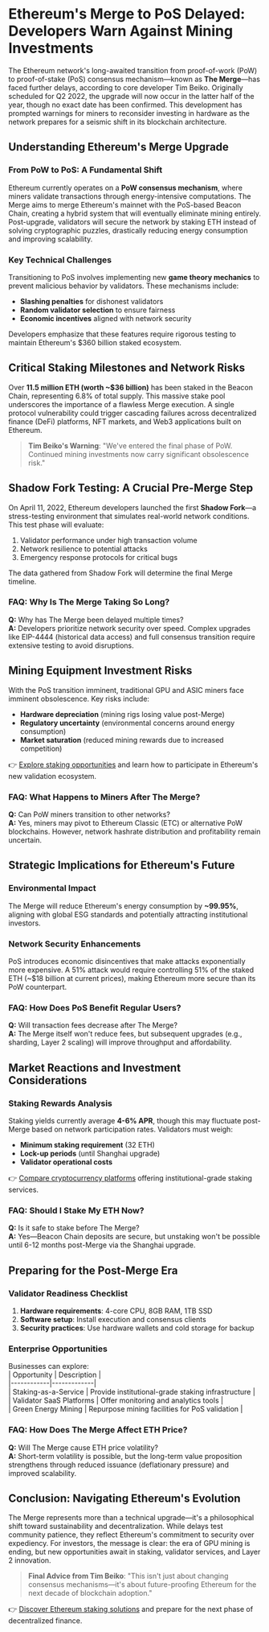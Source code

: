 # Ethereum's Merge to PoS Delayed: Developers Warn Against Mining Investments  

The Ethereum network's long-awaited transition from proof-of-work (PoW) to proof-of-stake (PoS) consensus mechanism—known as **The Merge**—has faced further delays, according to core developer Tim Beiko. Originally scheduled for Q2 2022, the upgrade will now occur in the latter half of the year, though no exact date has been confirmed. This development has prompted warnings for miners to reconsider investing in hardware as the network prepares for a seismic shift in its blockchain architecture.  

## Understanding Ethereum's Merge Upgrade  

### From PoW to PoS: A Fundamental Shift  
Ethereum currently operates on a **PoW consensus mechanism**, where miners validate transactions through energy-intensive computations. The Merge aims to merge Ethereum's mainnet with the PoS-based Beacon Chain, creating a hybrid system that will eventually eliminate mining entirely. Post-upgrade, validators will secure the network by staking ETH instead of solving cryptographic puzzles, drastically reducing energy consumption and improving scalability.  

### Key Technical Challenges  
Transitioning to PoS involves implementing new **game theory mechanics** to prevent malicious behavior by validators. These mechanisms include:  
- **Slashing penalties** for dishonest validators  
- **Random validator selection** to ensure fairness  
- **Economic incentives** aligned with network security  

Developers emphasize that these features require rigorous testing to maintain Ethereum's $360 billion staked ecosystem.  

## Critical Staking Milestones and Network Risks  

Over **11.5 million ETH (worth ~$36 billion)** has been staked in the Beacon Chain, representing 6.8% of total supply. This massive stake pool underscores the importance of a flawless Merge execution. A single protocol vulnerability could trigger cascading failures across decentralized finance (DeFi) platforms, NFT markets, and Web3 applications built on Ethereum.  

> **Tim Beiko's Warning**: "We've entered the final phase of PoW. Continued mining investments now carry significant obsolescence risk."  

## Shadow Fork Testing: A Crucial Pre-Merge Step  

On April 11, 2022, Ethereum developers launched the first **Shadow Fork**—a stress-testing environment that simulates real-world network conditions. This test phase will evaluate:  
1. Validator performance under high transaction volume  
2. Network resilience to potential attacks  
3. Emergency response protocols for critical bugs  

The data gathered from Shadow Fork will determine the final Merge timeline.  

### FAQ: Why Is The Merge Taking So Long?  
**Q:** Why has The Merge been delayed multiple times?  
**A:** Developers prioritize network security over speed. Complex upgrades like EIP-4444 (historical data access) and full consensus transition require extensive testing to avoid disruptions.  

## Mining Equipment Investment Risks  

With the PoS transition imminent, traditional GPU and ASIC miners face imminent obsolescence. Key risks include:  
- **Hardware depreciation** (mining rigs losing value post-Merge)  
- **Regulatory uncertainty** (environmental concerns around energy consumption)  
- **Market saturation** (reduced mining rewards due to increased competition)  

👉 [Explore staking opportunities](https://bit.ly/okx-bonus) and learn how to participate in Ethereum's new validation ecosystem.  

### FAQ: What Happens to Miners After The Merge?  
**Q:** Can PoW miners transition to other networks?  
**A:** Yes, miners may pivot to Ethereum Classic (ETC) or alternative PoW blockchains. However, network hashrate distribution and profitability remain uncertain.  

## Strategic Implications for Ethereum's Future  

### Environmental Impact  
The Merge will reduce Ethereum's energy consumption by **~99.95%**, aligning with global ESG standards and potentially attracting institutional investors.  

### Network Security Enhancements  
PoS introduces economic disincentives that make attacks exponentially more expensive. A 51% attack would require controlling 51% of the staked ETH (~$18 billion at current prices), making Ethereum more secure than its PoW counterpart.  

### FAQ: How Does PoS Benefit Regular Users?  
**Q:** Will transaction fees decrease after The Merge?  
**A:** The Merge itself won't reduce fees, but subsequent upgrades (e.g., sharding, Layer 2 scaling) will improve throughput and affordability.  

## Market Reactions and Investment Considerations  

### Staking Rewards Analysis  
Staking yields currently average **4-6% APR**, though this may fluctuate post-Merge based on network participation rates. Validators must weigh:  
- **Minimum staking requirement** (32 ETH)  
- **Lock-up periods** (until Shanghai upgrade)  
- **Validator operational costs**  

👉 [Compare cryptocurrency platforms](https://bit.ly/okx-bonus) offering institutional-grade staking services.  

### FAQ: Should I Stake My ETH Now?  
**Q:** Is it safe to stake before The Merge?  
**A:** Yes—Beacon Chain deposits are secure, but unstaking won't be possible until 6-12 months post-Merge via the Shanghai upgrade.  

## Preparing for the Post-Merge Era  

### Validator Readiness Checklist  
1. **Hardware requirements**: 4-core CPU, 8GB RAM, 1TB SSD  
2. **Software setup**: Install execution and consensus clients  
3. **Security practices**: Use hardware wallets and cold storage for backup  

### Enterprise Opportunities  
Businesses can explore:  
| Opportunity | Description |  
|------------|-------------|  
| Staking-as-a-Service | Provide institutional-grade staking infrastructure |  
| Validator SaaS Platforms | Offer monitoring and analytics tools |  
| Green Energy Mining | Repurpose mining facilities for PoS validation |  

### FAQ: How Does The Merge Affect ETH Price?  
**Q:** Will The Merge cause ETH price volatility?  
**A:** Short-term volatility is possible, but the long-term value proposition strengthens through reduced issuance (deflationary pressure) and improved scalability.  

## Conclusion: Navigating Ethereum's Evolution  

The Merge represents more than a technical upgrade—it's a philosophical shift toward sustainability and decentralization. While delays test community patience, they reflect Ethereum's commitment to security over expediency. For investors, the message is clear: the era of GPU mining is ending, but new opportunities await in staking, validator services, and Layer 2 innovation.  

> **Final Advice from Tim Beiko**: "This isn't just about changing consensus mechanisms—it's about future-proofing Ethereum for the next decade of blockchain adoption."  

👉 [Discover Ethereum staking solutions](https://bit.ly/okx-bonus) and prepare for the next phase of decentralized finance.  
